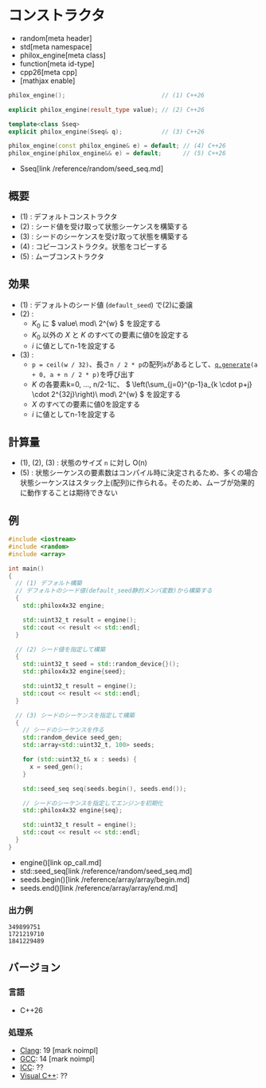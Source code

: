 # コンストラクタ
* random[meta header]
* std[meta namespace]
* philox_engine[meta class]
* function[meta id-type]
* cpp26[meta cpp]
* [mathjax enable]

```cpp
philox_engine();                           // (1) C++26

explicit philox_engine(result_type value); // (2) C++26

template<class Sseq>
explicit philox_engine(Sseq& q);           // (3) C++26

philox_engine(const philox_engine& e) = default; // (4) C++26
philox_engine(philox_engine&& e) = default;      // (5) C++26
```
* Sseq[link /reference/random/seed_seq.md]

## 概要
- (1) : デフォルトコンストラクタ
- (2) : シード値を受け取って状態シーケンスを構築する
- (3) : シードのシーケンスを受け取って状態を構築する
- (4) : コピーコンストラクタ。状態をコピーする
- (5) : ムーブコンストラクタ


## 効果
- (1) : デフォルトのシード値 (`default_seed`) で(2)に委譲
- (2) :
    - $K_{0}$ に $ value\ mod\ 2^{w} $ を設定する
    - $K_{0}$ 以外の $X$ と $K$ のすべての要素に値0を設定する
    - $i$ に値としてn-1を設定する
- (3) :
    - `p = ceil(w / 32)`、長さ`n / 2 * p`の配列`a`があるとして、[`q.generate`](/reference/random/seed_seq/generate.md)`(a + 0, a + n / 2 * p)`を呼び出す
    - $K$ の各要素k=0, …, n/2-1に、 $ \left(\sum_{j=0}^{p-1}a_{k \cdot p+j} \cdot 2^{32j}\right)\ mod\ 2^{w} $ を設定する
    - $X$ のすべての要素に値0を設定する
    - $i$ に値としてn-1を設定する


## 計算量
- (1), (2), (3) : 状態のサイズ `n` に対し O(n)
- (5) : 状態シーケンスの要素数はコンパイル時に決定されるため、多くの場合状態シーケンスはスタック上(配列)に作られる。そのため、ムーブが効果的に動作することは期待できない


## 例
```cpp example
#include <iostream>
#include <random>
#include <array>

int main()
{
  // (1) デフォルト構築
  // デフォルトのシード値(default_seed静的メンバ変数)から構築する
  {
    std::philox4x32 engine;

    std::uint32_t result = engine();
    std::cout << result << std::endl;
  }

  // (2) シード値を指定して構築
  {
    std::uint32_t seed = std::random_device{}();
    std::philox4x32 engine{seed};

    std::uint32_t result = engine();
    std::cout << result << std::endl;
  }

  // (3) シードのシーケンスを指定して構築
  {
    // シードのシーケンスを作る
    std::random_device seed_gen;
    std::array<std::uint32_t, 100> seeds;

    for (std::uint32_t& x : seeds) {
      x = seed_gen();
    }

    std::seed_seq seq(seeds.begin(), seeds.end());

    // シードのシーケンスを指定してエンジンを初期化
    std::philox4x32 engine{seq};

    std::uint32_t result = engine();
    std::cout << result << std::endl;
  }
}
```
* engine()[link op_call.md]
* std::seed_seq[link /reference/random/seed_seq.md]
* seeds.begin()[link /reference/array/array/begin.md]
* seeds.end()[link /reference/array/array/end.md]

### 出力例
```
349899751
1721219710
1841229489
```

## バージョン
### 言語
- C++26

### 処理系
- [Clang](/implementation.md#clang): 19 [mark noimpl]
- [GCC](/implementation.md#gcc): 14 [mark noimpl]
- [ICC](/implementation.md#icc): ??
- [Visual C++](/implementation.md#visual_cpp): ??
